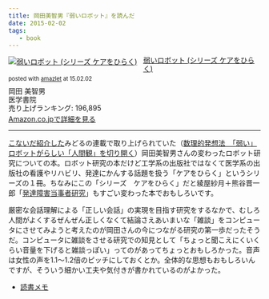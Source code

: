 ```yaml
---
title: 岡田美智男『弱いロボット』を読んだ
date: 2015-02-02
tags:
   - book
---
```


<div class="amazlet-box" style="margin-bottom:0px;"><div class="amazlet-image" style="float:left;margin:0px 12px 1px 0px;"><a href="http://www.amazon.co.jp/exec/obidos/ASIN/4260016733/dotimpact-22/ref=nosim/" name="amazletlink" target="_blank"><img src="http://ecx.images-amazon.com/images/I/51vAJu1RvsL._SL160_.jpg" alt="弱いロボット (シリーズ ケアをひらく)" style="border: none;" /></a></div><div class="amazlet-info" style="line-height:120%; margin-bottom: 10px"><div class="amazlet-name" style="margin-bottom:10px;line-height:120%"><a href="http://www.amazon.co.jp/exec/obidos/ASIN/4260016733/dotimpact-22/ref=nosim/" name="amazletlink" target="_blank">弱いロボット (シリーズ ケアをひらく)</a><div class="amazlet-powered-date" style="font-size:80%;margin-top:5px;line-height:120%">posted with <a href="http://www.amazlet.com/" title="amazlet" target="_blank">amazlet</a> at 15.02.02</div></div><div class="amazlet-detail">岡田 美智男 <br />医学書院 <br />売り上げランキング: 196,895<br /></div><div class="amazlet-sub-info" style="float: left;"><div class="amazlet-link" style="margin-top: 5px"><a href="http://www.amazon.co.jp/exec/obidos/ASIN/4260016733/dotimpact-22/ref=nosim/" name="amazletlink" target="_blank">Amazon.co.jpで詳細を見る</a></div></div></div><div class="amazlet-footer" style="clear: left"></div></div>

***

[こないだ紹介した](http://text-perforation.doppac.cc/2015/01/29/enjoe-vs-ebimayu/)みどるの連載で取り上げられていた（[数理的発想法　「弱い」ロボットがらしい「人間観」を切り開く](http://www.hitachi.co.jp/Prod/comp/soft1/omr/vol63/mathematical/)）岡田美智男さんの変わったロボット研究についての本。ロボット研究の本だけど工学系の出版社ではなくて医学系の出版社の看護やリハビリ、発達にかんする話題を扱う「ケアをひらく」というシリーズの１冊。ちなみにこの「シリーズ　ケアをひらく」だと綾屋紗月＋熊谷晋一郎「[発達障害当事者研究](http://www.amazon.co.jp/exec/obidos/ASIN/4260007254/dotimpact-22/ref=nosim/
)」もすごい変わった本でおもしろいです。


厳密な会話理解による「正しい会話」の実現を目指す研究をするなかで、むしろ人間がよくするぜんぜん正しくなくて結論さえあいまいな「雑談」をコンピュータにさせてみようと考えたのが岡田さんの今につながる研究の第一歩だったそうだ。コンピュータに雑談をさせる研究での知見として「ちょっと聞こえにくいくらい音量を下げると雑談っぽい」ってのがあってちょっとおもしろかった。音声は女性の声を1.1〜1.2倍のピッチにしておくとか。全体的な思想もおもしろいんですが、そういう細かい工夫や気付きが書かれているのがよかった。

* [読書メモ](https://workflowy.com/s/o6w6Qy0tqS)